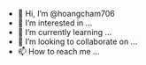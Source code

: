 - 👋 Hi, I’m @hoangcham706
- 👀 I’m interested in ...
- 🌱 I’m currently learning ...
- 💞️ I’m looking to collaborate on ...
- 📫 How to reach me ...

<!---
hoangcham706/hoangcham706 is a ✨ special ✨ repository because its `README.md` (this file) appears on your GitHub profile.
You can click the Preview link to take a look at your changes.

